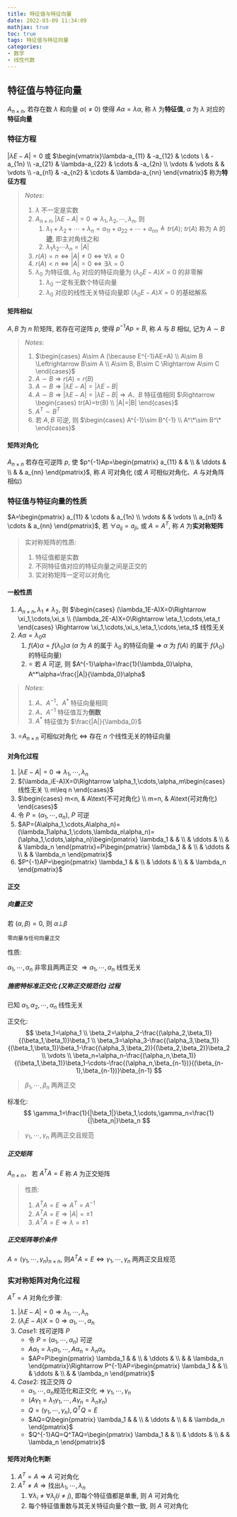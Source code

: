 ```yaml
---
title: 特征值与特征向量
date: 2022-03-09 11:34:09
mathjax: true
toc: true
tags: 特征值与特征向量
categories:
- 数学
- 线性代数
---
```


## 特征值与特征向量

$A_{n\times n}$, 若存在数 $\lambda$ 和向量 $\alpha(\not=0)$ 使得 $A\alpha=\lambda\alpha$, 称 $\lambda$ 为**特征值**, $\alpha$ 为 $\lambda$ 对应的**特征向量**

### 特征方程

$|\lambda E-A|=0$ 或 $\begin{vmatrix}\lambda-a_{11} & -a_{12} & \cdots \ & -a_{1n} \\ -a_{21} & \lambda-a_{22} & \cdots & -a_{2n} \\ \vdots & \vdots & & \vdots \\ -a_{n1} & -a_{n2} & \cdots & \lambda-a_{nn} \end{vmatrix}$ 称为**特征方程**

> $Notes:$
>
> 1. $\lambda$ 不一定是实数
> 2. $A_{n\times n}, |\lambda E-A|=0\Rightarrow \lambda_1, \lambda_2,\cdots,\lambda_n$, 则
>    1. $\lambda_1+\lambda_2+\cdots+\lambda_n=a_{11}+a_{22}+\cdots+a_{nn}\triangleq tr(A)$; $tr(A)$ 称为 A 的**迹**, 即主对角线之和
>    2. $\lambda_1\lambda_2\cdots\lambda_n=|A|$
> 3. $r(A)=n\Leftrightarrow |A|\not= 0\Leftrightarrow\forall\lambda\not=0$
> 3. $r(A)<n\Leftrightarrow |A|=0\Leftrightarrow \exists\lambda=0$
> 4. $\lambda_0$ 为特征值, $\lambda_0$ 对应的特征向量为 $(\lambda_0E-A)X=0$ 的非零解
>    1. $\lambda_0$ 一定有无数个特征向量
>    2. $\lambda_0$ 对应的线性无关特征向量即 $(\lambda_0E-A)X=0$ 的基础解系

<!--more-->

#### 矩阵相似

$A,B$ 为 $n$ 阶矩阵, 若存在可逆阵 $p$, 使得 $p^{-1}Ap=B$, 称 $A$ 与 $B$ 相似, 记为 $A\sim B$

> $Notes:$
>
> 1. $\begin{cases} A\sim A (\because E^{-1}AE=A) \\ A\sim B \Leftrightarrow B\sim A \\ A\sim B, B\sim C \Rightarrow A\sim C \end{cases}$
> 2. $A\sim B\Rightarrow r(A)=r(B)$
> 3. $A\sim B\Rightarrow |\lambda E-A|=|\lambda E-B|$
> 4. $A\sim B\Rightarrow |\lambda E-A|=|\lambda E-B|\Rightarrow A、B$ 特征值相同 $\Rightarrow \begin{cases} tr(A)=tr(B) \\ |A|=|B| \end{cases}$
> 4. $A^T\sim B^T$
> 4. 若 $A,B$ 可逆, 则 $\begin{cases} A^{-1}\sim B^{-1} \\ A^\*\sim B^\* \end{cases}$

#### 矩阵对角化

$A_{n\times n}$ 若存在可逆阵 $p$, 使 $p^{-1}Ap=\begin{pmatrix} a_{11} & & \\ & \ddots & \\ & & a_{nn} \end{pmatrix}$, 称 $A$ 可对角化 (或 $A$ 可相似对角化、$A$ 与对角阵相似)

### 特征值与特征向量的性质

$A=\begin{pmatrix} a_{11} & \cdots & a_{1n} \\ \vdots & & \vdots \\ a_{n1} & \cdots & a_{nn} \end{pmatrix}$, 若 $\forall a_{ij}=a_{ji}$, 或 $A=A^T$, 称 $A$ 为**实对称矩阵**

> 实对称矩阵的性质:
>
> 1. 特征值都是实数
> 2. 不同特征值对应的特征向量之间是正交的
> 3. 实对称矩阵一定可以对角化

#### 一般性质

1. $A_{n\times n}, \lambda_1\not=\lambda_2$, 则 $\begin{cases} (\lambda_1E-A)X=0\Rightarrow \xi_1,\cdots,\xi_s \\ (\lambda_2E-A)X=0\Rightarrow \eta_1,\cdots,\eta_t \end{cases} \Rightarrow \xi_1,\cdots,\xi_s,\eta_1,\cdots,\eta_t$ 线性无关
2. $A\alpha=\lambda_0\alpha$
   1. $f(A)\alpha=f(\lambda_0)\alpha$ ($\alpha$ 为 $A$ 的属于 $\lambda_0$ 的特征向量 $\Rightarrow$ $\alpha$ 为 $f(A)$ 的属于 $f(\lambda_0)$ 的特征向量)
   2. ⭐️ 若 $A$ 可逆, 则 $A^{-1}\alpha=\frac{1}{\lambda_0}\alpha, A^*\alpha=\frac{|A|}{\lambda_0}\alpha$

> $Notes:$
>
> 1. $A、A^{-1}、A^*$ 特征向量相同
> 1. $A、A^{-1}$ 特征值互为**倒数**
> 1. $A^*$ 特征值为 $\frac{|A|}{\lambda_0}$

3. ⭐️$A_{n\times n}$ 可相似对角化 $\Leftrightarrow$ 存在 $n$ 个线性无关的特征向量

#### 对角化过程

1. $|\lambda E-A|=0\Rightarrow \lambda_1,\cdots,\lambda_n$
2. $(\lambda_iE-A)X=0\Rightarrow \alpha_1,\cdots,\alpha_m\begin{cases} 线性无关 \\ m\leq n \end{cases}$
3. $\begin{cases} m<n, & A\text{不可对角化} \\ m=n, & A\text{可对角化} \end{cases}$
4. 令 $P=(\alpha_1,\cdots,\alpha_n)$, $P$ 可逆
5. $AP=(A\alpha_1,\cdots,A\alpha_n)=(\lambda_1\alpha_1,\cdots,\lambda_n\alpha_n)=(\alpha_1,\cdots,\alpha_n)\begin{pmatrix} \lambda_1 & & \\ & \ddots & \\ & & \lambda_n \end{pmatrix}=P\begin{pmatrix} \lambda_1 & & \\ & \ddots & \\ & & \lambda_n \end{pmatrix}$
6. $P^{-1}AP=\begin{pmatrix} \lambda_1 & & \\ & \ddots & \\ & & \lambda_n \end{pmatrix}$

#### 正交

##### 向量正交

若 $(\alpha, \beta)=0$, 则 $\alpha\bot\beta$

`零向量与任何向量正交`

性质:

$\alpha_1,\cdots,\alpha_n$ 非零且两两正交 $\Rightarrow\alpha_1,\cdots,\alpha_n$ 线性无关

##### 施密特标准正交化 (又称正交规范化) 过程

已知 $\alpha_1,\alpha_2,\cdots,\alpha_n$ 线性无关

正交化:
$$
\beta_1=\alpha_1 \\
\beta_2=\alpha_2-\frac{(\alpha_2,\beta_1)}{(\beta_1,\beta_1)}\beta_1 \\
\beta_3=\alpha_3-\frac{(\alpha_3,\beta_1)}{(\beta_1,\beta_1)}\beta_1-\frac{(\alpha_3,\beta_2)}{(\beta_2,\beta_2)}\beta_2 \\
\vdots \\
\beta_n=\alpha_n-\frac{(\alpha_n,\beta_1)}{(\beta_1,\beta_1)}\beta_1-\cdots-\frac{(\alpha_n,\beta_{n-1})}{(\beta_{n-1},\beta_{n-1})}\beta_{n-1}
$$

> $\beta_1,\cdots,\beta_n$ 两两正交

标准化:
$$
\gamma_1=\frac{1}{|\beta_1|}\beta_1,\cdots,\gamma_n=\frac{1}{|\beta_n|}\beta_n
$$

> $\gamma_1,\cdots,\gamma_n$ 两两正交且规范

##### 正交矩阵

$A_{n\times n}$， 若 $A^TA=E$ 称 $A$ 为正交矩阵

> 性质:
>
> 1. $A^TA=E\Rightarrow A^T=A^{-1}$
> 2. $A^TA=E\Rightarrow |A|=\pm1$
> 3. $A^TA=E\Rightarrow \lambda=\pm1$

##### 正交矩阵等价条件

$A=(\gamma_1,\cdots,\gamma_n)_{n\times n}$, 则$A^TA=E\Longleftrightarrow\gamma_1,\cdots,\gamma_n$ 两两正交且规范

### 实对称矩阵对角化过程

$A^T=A$ 对角化步骤:

1. $|\lambda E-A|=0\Rightarrow\lambda_1,\cdots,\lambda_n$
2. $(\lambda_iE-A)X=0\Rightarrow\alpha_1,\cdots,\alpha_n$
3. $Case1:$ 找可逆阵 $P$
   * 令 $P=(\alpha_1,\cdots,\alpha_n)$ 可逆
   * $A\alpha_1=\lambda_1\alpha_1,\cdots,A\alpha_n=\lambda_n\alpha_n$
   * $AP=P\begin{pmatrix} \lambda_1 & & \\ & \ddots & \\ & & \lambda_n \end{pmatrix}\Rightarrow P^{-1}AP=\begin{pmatrix} \lambda_1 & & \\ & \ddots & \\ & & \lambda_n \end{pmatrix}$
4. $Case2:$ 找正交阵 $Q$
   * $\alpha_1,\cdots,\alpha_n\text{规范化和正交化}\Rightarrow\gamma_1,\cdots,\gamma_n$
   * $(A\gamma_1=\lambda_1\gamma_1,\cdots,A\gamma_n=\lambda_n\gamma_n)$
   * $Q=(\gamma_1,\cdots,\gamma_n), Q^TQ=E$
   * $AQ=Q\begin{pmatrix} \lambda_1 & & \\ & \ddots & \\ & & \lambda_n \end{pmatrix}$
   * $Q^{-1}AQ=Q^TAQ=\begin{pmatrix} \lambda_1 & & \\ & \ddots & \\ & & \lambda_n \end{pmatrix}$

#### 矩阵对角化判断

1. $A^T=A\Rightarrow A$ 可对角化
2. $A^T\not=A\Rightarrow \text{找出}\lambda_1,\cdots,\lambda_n$
   1. $\forall\lambda_i\not=\forall\lambda_j(i\not=j)$, 即每个特征值都是单重, 则 $A$ 可对角化
   2. 每个特征值重数与其无关特征向量个数一致, 则 $A$ 可对角化



